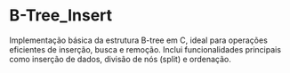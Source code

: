 # B-Tree_Insert
Implementação básica da estrutura B-tree em C, ideal para operações eficientes de inserção, busca e remoção. Inclui funcionalidades principais como inserção de dados, divisão de nós (split) e ordenação.
